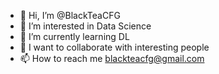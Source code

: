 - 👋 Hi, I’m @BlackTeaCFG
- 👀 I’m interested in Data Science
- 🌱 I’m currently learning DL
- 💞️ I want to collaborate with interesting people
- 📫 How to reach me blackteacfg@gmail.com
